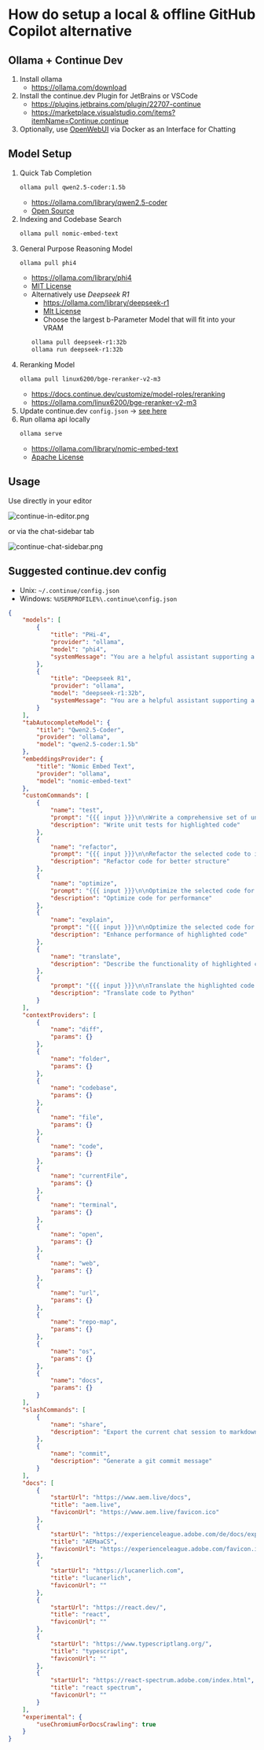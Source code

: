 # How do setup a local & offline GitHub Copilot alternative

## Ollama + Continue Dev

1. Install ollama
    - https://ollama.com/download
2. Install the continue.dev Plugin for JetBrains or VSCode
    - https://plugins.jetbrains.com/plugin/22707-continue
    - https://marketplace.visualstudio.com/items?itemName=Continue.continue
3. Optionally, use [OpenWebUI](https://docs.openwebui.com) via Docker as an Interface for Chatting

## Model Setup

1. Quick Tab Completion
    ```bash
    ollama pull qwen2.5-coder:1.5b
    ```
    - https://ollama.com/library/qwen2.5-coder
    - [Open Source](https://github.com/QwenLM/Qwen2.5-Coder?tab=readme-ov-file#readme)
2. Indexing and Codebase Search
    ```bash
    ollama pull nomic-embed-text
    ```
3. General Purpose Reasoning Model
    ```bash
    ollama pull phi4
    ```
   - https://ollama.com/library/phi4
   - [MIT License](https://ollama.com/library/phi4/blobs/fa8235e5b48f)
   - Alternatively use *Deepseek R1*
     - https://ollama.com/library/deepseek-r1
     - [MIt License](https://ollama.com/library/deepseek-r1:32b/blobs/6e4c38e1172f)
     - Choose the largest b-Parameter Model that will fit into your VRAM
     ```bash
     ollama pull deepseek-r1:32b
     ollama run deepseek-r1:32b
     ```
4. Reranking Model
   ```bash
   ollama pull linux6200/bge-reranker-v2-m3
   ```
   - https://docs.continue.dev/customize/model-roles/reranking
   - https://ollama.com/linux6200/bge-reranker-v2-m3
5. Update continue.dev `config.json` -> [see here](#suggested-continuedev-config)
6. Run ollama api locally
    ```bash
    ollama serve
    ```
    - https://ollama.com/library/nomic-embed-text
    - [Apache License](https://ollama.com/library/nomic-embed-text/blobs/c71d239df917)

## Usage

Use directly in your editor

![continue-in-editor.png](assets/continue-in-editor.png)

or via the chat-sidebar tab

![continue-chat-sidebar.png](assets/continue-chat-sidebar.png)

## Suggested continue.dev config

- Unix: `~/.continue/config.json`
- Windows: `%USERPROFILE%\.continue\config.json`

```json title="~/.continue/config.json"
{
    "models": [
        {
            "title": "PHi-4",
            "provider": "ollama",
            "model": "phi4",
            "systemMessage": "You are a helpful assistant supporting a software developer. Your tasks may involve explaining technical concepts, assisting with code, offering best practices, and solving programming-related issues across various languages and frameworks. Always provide clear, concise, and accurate answers. Always respond in English."
        },
        {
            "title": "Deepseek R1",
            "provider": "ollama",
            "model": "deepseek-r1:32b",
            "systemMessage": "You are a helpful assistant supporting a software developer. Your tasks may involve explaining technical concepts, assisting with code, offering best practices, and solving programming-related issues across various languages and frameworks. Always provide clear, concise, and accurate answers. Always respond in English."
        }
    ],
    "tabAutocompleteModel": {
        "title": "Qwen2.5-Coder",
        "provider": "ollama",
        "model": "qwen2.5-coder:1.5b"
    },
    "embeddingsProvider": {
        "title": "Nomic Embed Text",
        "provider": "ollama",
        "model": "nomic-embed-text"
    },
    "customCommands": [
        {
            "name": "test",
            "prompt": "{{{ input }}}\n\nWrite a comprehensive set of unit tests for the selected code. It should setup, run tests that check for correctness including important edge cases, and teardown. Ensure that the tests are complete and sophisticated. Give the tests just as chat output, don't edit any file.",
            "description": "Write unit tests for highlighted code"
        },
        {
            "name": "refactor",
            "prompt": "{{{ input }}}\n\nRefactor the selected code to improve its structure and readability without changing its functionality. Provide a detailed explanation of your changes.",
            "description": "Refactor code for better structure"
        },
        {
            "name": "optimize",
            "prompt": "{{{ input }}}\n\nOptimize the selected code for performance while maintaining its current behavior. Explain any trade-offs involved in your optimization process.",
            "description": "Optimize code for performance"
        },
        {
            "name": "explain",
            "prompt": "{{{ input }}}\n\nOptimize the selected code for better performance. Look for inefficiencies or unnecessary computations that can be streamlined.",
            "description": "Enhance performance of highlighted code"
        },
        {
            "name": "translate",
            "description": "Describe the functionality of highlighted code"
        },
        {
            "prompt": "{{{ input }}}\n\nTranslate the highlighted code from its current programming language into Python, preserving functionality as closely as possible. Provide comments in your translated code for clarity.",
            "description": "Translate code to Python"
        }
    ],
    "contextProviders": [
        {
            "name": "diff",
            "params": {}
        },
        {
            "name": "folder",
            "params": {}
        },
        {
            "name": "codebase",
            "params": {}
        },
        {
            "name": "file",
            "params": {}
        },
        {
            "name": "code",
            "params": {}
        },
        {
            "name": "currentFile",
            "params": {}
        },
        {
            "name": "terminal",
            "params": {}
        },
        {
            "name": "open",
            "params": {}
        },
        {
            "name": "web",
            "params": {}
        },
        {
            "name": "url",
            "params": {}
        },
        {
            "name": "repo-map",
            "params": {}
        },
        {
            "name": "os",
            "params": {}
        },
        {
            "name": "docs",
            "params": {}
        }
    ],
    "slashCommands": [
        {
            "name": "share",
            "description": "Export the current chat session to markdown"
        },
        {
            "name": "commit",
            "description": "Generate a git commit message"
        }
    ],
    "docs": [
        {
            "startUrl": "https://www.aem.live/docs",
            "title": "aem.live",
            "faviconUrl": "https://www.aem.live/favicon.ico"
        },
        {
            "startUrl": "https://experienceleague.adobe.com/de/docs/experience-manager-cloud-service",
            "title": "AEMaaCS",
            "faviconUrl": "https://experienceleague.adobe.com/favicon.ico"
        },
        {
            "startUrl": "https://lucanerlich.com",
            "title": "lucanerlich",
            "faviconUrl": ""
        },
        {
            "startUrl": "https://react.dev/",
            "title": "react",
            "faviconUrl": ""
        },
        {
            "startUrl": "https://www.typescriptlang.org/",
            "title": "typescript",
            "faviconUrl": ""
        },
        {
            "startUrl": "https://react-spectrum.adobe.com/index.html",
            "title": "react spectrum",
            "faviconUrl": ""
        }
    ],
    "experimental": {
        "useChromiumForDocsCrawling": true
    }
}
```
